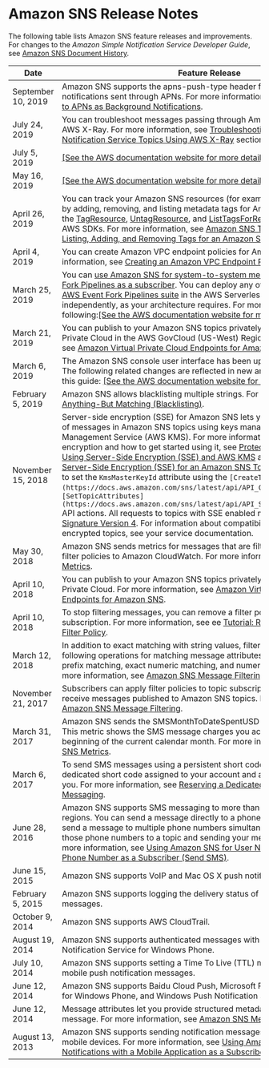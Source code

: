 # Amazon SNS Release Notes<a name="sns-release-notes"></a>

The following table lists Amazon SNS feature releases and improvements\. For changes to the *Amazon Simple Notification Service Developer Guide*, see [Amazon SNS Document History](sns-document-history.md)\.


| Date | Feature Release | 
| --- | --- | 
| September 10, 2019 | Amazon SNS supports the apns\-push\-type header field for mobile notifications sent through APNs\. For more information, see [Sending Messages to APNs as Background Notifications](sns-send-custom-platform-specific-payloads-mobile-devices.md#mobile-push-send-message-apns-background-notification)\. | 
| July 24, 2019 | You can troubleshoot messages passing through Amazon SNS topics using AWS X\-Ray\. For more information, see [Troubleshooting Amazon Simple Notification Service Topics Using AWS X\-Ray](sns-troubleshooting-using-x-ray.md) section\.  | 
| July 5, 2019 |  [\[See the AWS documentation website for more details\]](http://docs.aws.amazon.com/sns/latest/dg/sns-release-notes.html)  | 
| May 16, 2019 |  [\[See the AWS documentation website for more details\]](http://docs.aws.amazon.com/sns/latest/dg/sns-release-notes.html)  | 
| April 26, 2019 | You can track your Amazon SNS resources \(for example, for cost allocation\) by adding, removing, and listing metadata tags for Amazon SNS topics using the [TagResource](https://docs.aws.amazon.com/sns/latest/api/API_TagResource.html), [UntagResource](https://docs.aws.amazon.com/sns/latest/api/API_UntagResource.html), and [ListTagsForResource](https://docs.aws.amazon.com/sns/latest/api/API_ListTagsForResource.html) API actions or AWS SDKs\. For more information, see [Amazon SNS Tags](sns-tags.md) and the [Tutorial: Listing, Adding, and Removing Tags for an Amazon SNS Topic](sns-tutorial-list-add-remove-tags-for-topic.md) tutorial\. | 
| April 4, 2019 | You can create Amazon VPC endpoint policies for Amazon SNS\. For more information, see [Creating an Amazon VPC Endpoint Policy for Amazon SNS](sns-vpc-endpoint-policy.md)\. | 
| March 25, 2019 | You can [use Amazon SNS for system\-to\-system messaging with AWS Event Fork Pipelines as a subscriber](sns-fork-pipeline-as-subscriber.md)\. You can deploy any of the pipelines from the [AWS Event Fork Pipelines suite](https://serverlessrepo.aws.amazon.com/applications?query=aws-event-fork-pipelines) in the AWS Serverless Application Repository independently, as your architecture requires\. For more information, see the following:[\[See the AWS documentation website for more details\]](http://docs.aws.amazon.com/sns/latest/dg/sns-release-notes.html) | 
| March 21, 2019 | You can publish to your Amazon SNS topics privately from Amazon Virtual Private Cloud in the AWS GovCloud \(US\-West\) Region\. For more information, see [Amazon Virtual Private Cloud Endpoints for Amazon SNS](sns-publishing-to-topics-from-vpc.md)\. | 
| March 6, 2019 | The Amazon SNS console user interface has been updated and improved\. The following related changes are reflected in new and rewritten sections in this guide: [\[See the AWS documentation website for more details\]](http://docs.aws.amazon.com/sns/latest/dg/sns-release-notes.html)  | 
| February 5, 2019 | Amazon SNS allows blacklisting multiple strings\. For more information, see [Anything\-But Matching \(Blacklisting\)](sns-subscription-filter-policies.md#string-anything-but-matching-blacklisting)\. | 
| November 15, 2018 | Server\-side encryption \(SSE\) for Amazon SNS lets you protect the contents of messages in Amazon SNS topics using keys managed in the AWS Key Management Service \(AWS KMS\)\. For more information about server\-side encryption and how to get started using it, see [Protecting Amazon SNS Data Using Server\-Side Encryption \(SSE\) and AWS KMS](sns-server-side-encryption.md) and [Tutorial: Enabling Server\-Side Encryption \(SSE\) for an Amazon SNS Topic](sns-tutorial-enable-encryption-for-topic.md)\. SSE adds the ability to set the `KmsMasterKeyId` attribute using the `[CreateTopic](https://docs.aws.amazon.com/sns/latest/api/API_CreateTopic.html)` and `[SetTopicAttributes](https://docs.aws.amazon.com/sns/latest/api/API_SetTopicAttributes.html)` API actions\. All requests to topics with SSE enabled must use HTTPS and [Signature Version 4](https://docs.aws.amazon.com/general/latest/gr/signature-version-4.html)\. For information about compatibility of other services with encrypted topics, see your service documentation\.  | 
| May 30, 2018 | Amazon SNS sends metrics for messages that are filtered by subscription filter policies to Amazon CloudWatch\. For more information, see [Amazon SNS Metrics](sns-monitoring-using-cloudwatch.md#SNS_metricscollected)\. | 
| April 10, 2018 | You can publish to your Amazon SNS topics privately from Amazon Virtual Private Cloud\. For more information, see [Amazon Virtual Private Cloud Endpoints for Amazon SNS](sns-publishing-to-topics-from-vpc.md)\. | 
| April 10, 2018 | To stop filtering messages, you can remove a filter policy assigned to a subscription\. For more information, see ee [Tutorial: Removing a Subscription Filter Policy](message-filtering-policy-remove.md)\. | 
| March 12, 2018 | In addition to exact matching with string values, filter policies support the following operations for matching message attributes: anything\-but matching, prefix matching, exact numeric matching, and numeric range matching\. For more information, see [Amazon SNS Message Filtering](sns-message-filtering.md)\. | 
| November 21, 2017 | Subscribers can apply filter policies to topic subscriptions to selectively receive messages published to Amazon SNS topics\. For more information, see [Amazon SNS Message Filtering](sns-message-filtering.md)\. | 
| March 31, 2017 | Amazon SNS sends the SMSMonthToDateSpentUSD metric to CloudWatch\. This metric shows the SMS message charges you accrued since the beginning of the current calendar month\. For more information, see [Amazon SNS Metrics](sns-monitoring-using-cloudwatch.md#SNS_metricscollected)\. | 
| March 6, 2017 | To send SMS messages using a persistent short code, you can reserve a dedicated short code assigned to your account and available exclusively to you\. For more information, see [Reserving a Dedicated Short Code for SMS Messaging](sms_shortcodes.md)\. | 
| June 28, 2016 | Amazon SNS supports SMS messaging to more than 200 countries and regions\. You can send a message directly to a phone number, or you can send a message to multiple phone numbers simultaneously by subscribing those phone numbers to a topic and sending your message to the topic\. For more information, see [Using Amazon SNS for User Notifications with a Mobile Phone Number as a Subscriber \(Send SMS\)](sns-mobile-phone-number-as-subscriber.md)\. | 
| June 15, 2015 | Amazon SNS supports VoIP and Mac OS X push notifications\. | 
| February 5, 2015 | Amazon SNS supports logging the delivery status of push notification messages\. | 
| October 9, 2014 | Amazon SNS supports AWS CloudTrail\. | 
| August 19, 2014 | Amazon SNS supports authenticated messages with Microsoft Push Notification Service for Windows Phone\.  | 
| July 10, 2014 | Amazon SNS supports setting a Time To Live \(TTL\) message attribute for mobile push notification messages\. | 
| June 12, 2014 | Amazon SNS supports Baidu Cloud Push, Microsoft Push Notification Service for Windows Phone, and Windows Push Notification Services\. | 
| June 12, 2014 | Message attributes let you provide structured metadata items about a message\. For more information, see [Amazon SNS Message Attributes](sns-message-attributes.md)\.  | 
| August 13, 2013 | Amazon SNS supports sending notification messages directly to apps on mobile devices\. For more information, see [Using Amazon SNS for User Notifications with a Mobile Application as a Subscriber \(Mobile Push\)](sns-mobile-application-as-subscriber.md)\.  | 